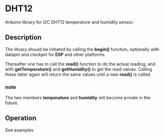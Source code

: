 # DHT12

Arduino library for I2C DHT12 temperature and humidity sensor.

## Description

The library should be initiated by calling the **begin()** function, 
optionally with datapin and clockpin for **ESP** and other platforms.

Thereafter one has to call the **read()** function to do the actual reading,
and with **getTemperature()** and **getHumidity()** to get the read values.
Calling these latter again will return the same values until a new **read()** is called.

### note
The two members **temperature** and **humidity** will become private in the future.

## Operation

See examples
